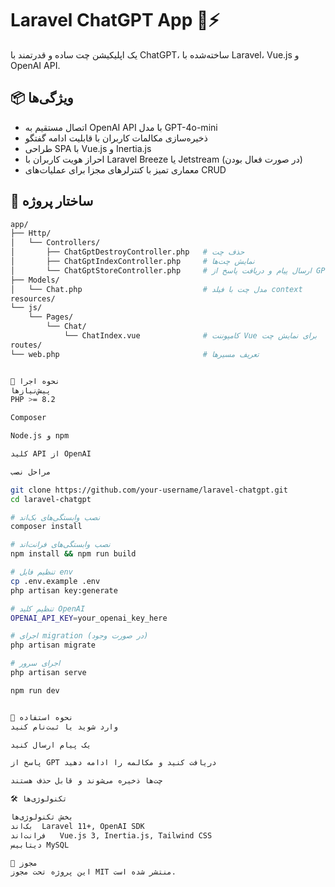 # Laravel ChatGPT App 💬⚡

یک اپلیکیشن چت ساده و قدرتمند با ChatGPT، ساخته‌شده با Laravel، Vue.js و OpenAI API.

## 📦 ویژگی‌ها

- اتصال مستقیم به OpenAI API با مدل GPT-4o-mini
- ذخیره‌سازی مکالمات کاربران با قابلیت ادامه گفتگو
- طراحی SPA با Vue.js و Inertia.js
- احراز هویت کاربران با Laravel Breeze یا Jetstream (در صورت فعال بودن)
- معماری تمیز با کنترلرهای مجزا برای عملیات‌های CRUD

## 🧱 ساختار پروژه

```bash
app/
├── Http/
│   └── Controllers/
│       ├── ChatGptDestroyController.php   # حذف چت
│       ├── ChatGptIndexController.php     # نمایش چت‌ها
│       └── ChatGptStoreController.php     # ارسال پیام و دریافت پاسخ از GPT
├── Models/
│   └── Chat.php                           # مدل چت با فیلد context
resources/
└── js/
    └── Pages/
        └── Chat/
            └── ChatIndex.vue              # کامپوننت Vue برای نمایش چت
routes/
└── web.php                                # تعریف مسیرها


🚀 نحوه اجرا
پیش‌نیازها
PHP >= 8.2

Composer

Node.js و npm

کلید API از OpenAI

مراحل نصب

git clone https://github.com/your-username/laravel-chatgpt.git
cd laravel-chatgpt

# نصب وابستگی‌های بک‌اند
composer install

# نصب وابستگی‌های فرانت‌اند
npm install && npm run build

# تنظیم فایل env
cp .env.example .env
php artisan key:generate

# تنظیم کلید OpenAI
OPENAI_API_KEY=your_openai_key_here

# اجرای migration (در صورت وجود)
php artisan migrate

# اجرای سرور
php artisan serve

npm run dev 


🧠 نحوه استفاده
وارد شوید یا ثبت‌نام کنید

یک پیام ارسال کنید

پاسخ از GPT دریافت کنید و مکالمه را ادامه دهید

چت‌ها ذخیره می‌شوند و قابل حذف هستند

🛠 تکنولوژی‌ها

بخش	تکنولوژی‌ها
بک‌اند	Laravel 11+, OpenAI SDK
فرانت‌اند	Vue.js 3, Inertia.js, Tailwind CSS
دیتابیس	MySQL 

📁 مجوز
این پروژه تحت مجوز MIT منتشر شده است.